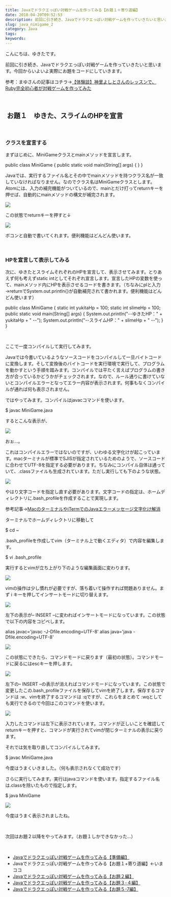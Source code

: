 ```yaml
---
title: Javaでドラクエっぽい対戦ゲームを作ってみる【お題１＋寄り道編】
date: 2018-04-20T09:52:53
description: 前回に引き続き、Javaでドラクエっぽい対戦ゲームを作っていきたいと思います。今回からいよいよ実際にお
slug: java_nimigame_2
category: Java
tags: 
keywords: 
---
```


こんにちは、ゆきたです。

前回に引き続き、Javaでドラクエっぽい対戦ゲームを作っていきたいと思います。今回からいよいよ実際にお題をコードにしていきます。

参考：まゆさんの記事はコチラ→[【体験談】神里よしとさんのレッスンで、 Ruby完全初心者が対戦ゲームを作ってみた](https://www.mayuowl.com/ruby-first/)

&nbsp;

## &nbsp;お題１　ゆきた、スライムのHPを宣言

&nbsp;

### クラスを宣言する

まずはじめに、MiniGameクラスとmainメソッドを宣言します。

public class MiniGame { public static void main(String[] args) { } }

Javaでは、実行するファイル名とその中でmainメソッドを持つクラス名が一致していなければなりません。なのでクラス名はMiniGameクラスとします。Atomには、入力の補完機能がついているので、mainとだけ打ってreturnキーを押せば、自動的にmainメソッドの構文が補完されます。

![](https://creatase.info/wp-content/uploads/2018/04/スクリーンショット-2018-04-20-8.06.28.png)

この状態でreturnキーを押すと↓

![](https://creatase.info/wp-content/uploads/2018/04/スクリーンショット-2018-04-20-8.06.58.png)

ボコンと自動で書いてくれます。便利機能はどんどん使います。

&nbsp;

### HPを宣言して表示してみる

次に、ゆきたとスライムそれぞれのHPを宣言して、表示させてみます。とりあえず何も考えずstatic intとしてそれぞれ宣言します。宣言したHPの変数を使って、mainメソッド内にHPを表示させるコードを書きます。（ちなみにplと入力→returnでSystem.out.println{}が自動補完されて書かれます。便利機能はどんどん使います）

public class MiniGame { static int yukitaHp = 100; static int slimeHp = 100; public static void main(String[] args) { System.out.println("--ゆきたHP：" + yukitaHp + " --"); System.out.println("--スライムHP：" + slimeHp + " --"); } } 

&nbsp;

ここで一度コンパイルして実行してみます。

Javaでは今書いているようなソースコードをコンパイルして一旦バイトコードに変換します。そして変換後のバイトコードを実行環境で実行して、プログラムを動かすという手順を踏みます。コンパイルでは平たく言えばプログラムの書き方が合っているかどうかがチェックされます。なので、ルール通りに書けていないとコンパイルエラーとなってエラー内容が表示されます。何事もなくコンパイルが通れば何も表示されません。

ではやってみます。コンパイルはjavacコマンドを使います。

$ javac MiniGame.java

するとこんな表示が、

![](https://creatase.info/wp-content/uploads/2018/04/スクリーンショット-2018-04-20-8.53.34.png)

おぉ…。

これはコンパイルエラーではないのですが、いわゆる文字化けが起こっています。macターミナルが標準でSJISが指定されているためのようで、ソースコードに合わせてUTF-8を指定する必要があります。ちなみにコンパイル自体は通っていて、.classファイルも生成されています。ただし実行しても下のような状態。

![](https://creatase.info/wp-content/uploads/2018/04/スクリーンショット-2018-04-20-8.59.53.png)

やはり文字コードを指定し直す必要があります。文字コードの指定は、ホームディレクトリに.bash\_profileを作成することで実現します。

参考記事→[MacのターミナルやiTermでのJavaエラーメッセージ文字化け解消](https://qiita.com/fgnhssb/items/519a614b42e24330fbc4)

ターミナルでホームディレクトリに移動して

$ cd ~

.bash\_profileを作成してvim（ターミナル上で動くエディタ）で内容を編集します。

$ vi .bash\_profile

実行するとvimが立ち上がり下のような編集画面に変わります。

![](https://creatase.info/wp-content/uploads/2018/04/スクリーンショット-2018-04-20-9.20.22.png)

vimの操作は少し慣れが必要ですが、落ち着いて操作すれば問題ありません。まず i キーを押してインサートモードに切り替えます。

![](https://creatase.info/wp-content/uploads/2018/04/スクリーンショット-2018-04-20-9.24.17.png)

左下の表示が– INSERT –に変わればインサートモードになっています。この状態で以下の内容をコピペします。

alias javac='javac -J-Dfile.encoding=UTF-8' alias java='java -Dfile.encoding=UTF-8'

![](https://creatase.info/wp-content/uploads/2018/04/スクリーンショット-2018-04-20-9.27.32.png)

この状態にできたら、コマンドモードに戻ります（最初の状態）。コマンドモードに戻るにはescキーを押します。

![](https://creatase.info/wp-content/uploads/2018/04/スクリーンショット-2018-04-20-9.30.14.png)

左下の– INSERT –の表示が消えればコマンドモードになっています。この状態で変更したこの.bash\_profileファイルを保存してvimを終了します。保存するコマンドは :w、vimを終了するコマンドは :qですが、これらをまとめて :wqとしても実行できるので今回はこのコマンドを使います。

![](https://creatase.info/wp-content/uploads/2018/04/スクリーンショット-2018-04-20-9.34.15.png)

入力したコマンドは左下に表示されています。コマンドが正しいことを確認してreturnキーを押すと、コマンドが実行されてvimが閉じターミナルの表示に戻ります。

それでは気を取り直してコンパイルしてみます。

$ javac MiniGame.java

今度はうまくいきました。（何も表示されなくて成功です）

さらに実行してみます。実行はjavaコマンドを使います。指定するファイル名は.classを除いたもので指定します。

$ java MiniGame

![](https://creatase.info/wp-content/uploads/2018/04/スクリーンショット-2018-04-20-9.46.25.png)

今度はうまく表示されましたね。

&nbsp;

次回はお題２以降をやってみます。（お題１しかできなかった…）

&nbsp;

- [Javaでドラクエっぽい対戦ゲームを作ってみる【準備編】](https://creatase.info/java_minigame_1/)
- Javaでドラクエっぽい対戦ゲームを作ってみる【お題１+寄り道編】←いまココ
- [Javaでドラクエっぽい対戦ゲームを作ってみる【お題２編】](https://creatase.info/java_nimigame_3/)
- [Javaでドラクエっぽい対戦ゲームを作ってみる【お題３-４編】](https://creatase.info/java_minigame_4/)
- [Javaでドラクエっぽい対戦ゲームを作ってみる【お題５-7編】](https://creatase.info/java_minigame_5/)
